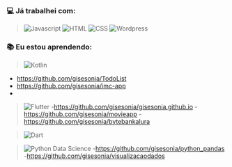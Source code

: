 

<!--
**gisesonia/gisesonia** is a ✨ _special_ ✨ repository because its `README.md` (this file) appears on your GitHub profile.

- 🔭 I’m currently working on ...
- 🌱 I’m currently learning ...
- 👯 I’m looking to collaborate on ...
- 🤔 I’m looking for help with ...
- 💬 Ask me about ...
- 📫 How to reach me: ...
- 😄 Pronouns: ...
- ⚡ Fun fact: ...
-->
 ### :computer: Já trabalhei com:
 
 >![Javascript](https://img.shields.io/badge/-Javascript-green)
 >![HTML](https://img.shields.io/badge/-HTML-yellow)
 >![CSS](https://img.shields.io/badge/-CSS-orange)
 >![Wordpress](https://img.shields.io/badge/-Wordpress-blue)
 

 ### :books: Eu estou aprendendo:
 > ![Kotlin](https://img.shields.io/badge/-kotlin-006a71?&logo=kotlin) 
 - https://github.com/gisesonia/TodoList
 - https://github.com/gisesonia/imc-app
 - 


 > ![Flutter](https://img.shields.io/badge/-Flutter-5dcede?&logo=flutter) 
  -https://github.com/gisesonia/gisesonia.github.io
  -https://github.com/gisesonia/movieapp
  -https://github.com/gisesonia/bytebankalura
  
 > ![Dart](https://img.shields.io/badge/-Dart-0d91a3?&logo=dart)
 
 > ![Python Data Science](https://img.shields.io/badge/Python-Data%20Science-yellow?logo=python)
  -https://github.com/gisesonia/python_pandas
  -https://github.com/gisesonia/visualizacaodados

